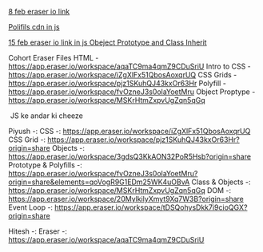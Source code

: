 [8 feb eraser io link](https://app.eraser.io/workspace/fvOzneJ3s0olaYoetMru)

[Polifils cdn in js](https://cdnjs.com/libraries/js-polyfills)

[15 feb eraser io link in js Obeject Prototype and Class Inherit](https://app.eraser.io/workspace/MSKrHtmZxpvUgZqn5qGq)


Cohort Eraser Files
HTML - https://app.eraser.io/workspace/aqaTC9ma4qmZ9CDuSriU
Intro to CSS - https://app.eraser.io/workspace/iZgXlFx51QbosAoxqrUQ
CSS Grids - https://app.eraser.io/workspace/pjz1SKuhQJ43kxOr63Hr
Polyfill - https://app.eraser.io/workspace/fvOzneJ3s0olaYoetMru
Object Proptype - https://app.eraser.io/workspace/MSKrHtmZxpvUgZqn5qGq

﻿
﻿JS ke andar ki cheeze 

Piyush -: 
CSS -: https://app.eraser.io/workspace/iZgXlFx51QbosAoxqrUQ 
CSS Grid -: https://app.eraser.io/workspace/pjz1SKuhQJ43kxOr63Hr?origin=share 
Objects -: https://app.eraser.io/workspace/3gdsQ3KkAON32PoR5Hsb?origin=share 
Prototype & Polyfills -: https://app.eraser.io/workspace/fvOzneJ3s0olaYoetMru?origin=share&elements=qoVogR9G1EDm25WK4uOBvA 
Class  & Objects -: https://app.eraser.io/workspace/MSKrHtmZxpvUgZqn5qGq 
DOM -: https://app.eraser.io/workspace/20MylkilyXmyt9Xq7W3B?origin=share 
Event Loop -: https://app.eraser.io/workspace/tDSQohysDkk7i9cioQGX?origin=share 


Hitesh -:
Eraser -: https://app.eraser.io/workspace/aqaTC9ma4qmZ9CDuSriU
